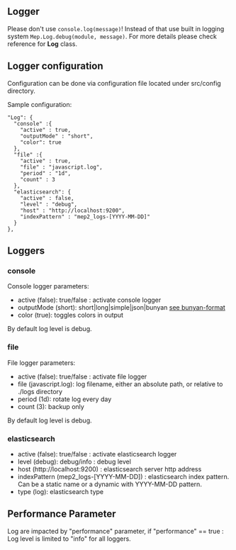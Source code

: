 ## Logger

Please don't use `console.log(message)`! Instead of that use built in logging 
system `Mep.Log.debug(module, message)`. For more details please check reference for 
**Log** class.

## Logger configuration

Configuration can be done via configuration file located under src/config directory.

Sample configuration: 
```
"Log": {
  "console" :{
    "active" : true,
    "outputMode" : "short",
    "color": true
  },
  "file" :{
    "active" : true,
    "file" : "javascript.log",
    "period" : "1d",
    "count" : 3
  },
  "elasticsearch": {
    "active" : false,
    "level" : "debug",
    "host" : "http://localhost:9200",
    "indexPattern" : "mep2_logs-[YYYY-MM-DD]"
  }
},
```

## Loggers
 
### console

Console logger parameters:

- active (false): true/false : activate console logger
- outputMode (short): short|long|simple|json|bunyan [see bunyan-format](https://github.com/thlorenz/bunyan-format)
- color (true): toggles colors in output

By default log level is debug. 

### file 

File logger parameters:

- active (false): true/false : activate file logger
- file (javascript.log): log filename, either an absolute path, or relative to ./logs directory 
- period (1d): rotate log every day
- count (3): backup only 

By default log level is debug.

### elasticsearch

- active (false): true/false : activate elasticsearch logger
- level (debug): debug/info : debug level
- host (http://localhost:9200) : elasticsearch server http address
- indexPattern (mep2_logs-\[YYYY-MM-DD]) : elasticsearch index pattern. Can be a static name or a dynamic with YYYY-MM-DD pattern.
- type (log): elasticsearch type

## Performance Parameter

Log are impacted by "performance" parameter, if "performance" == true : Log level is limited to "info" for all loggers.
 
